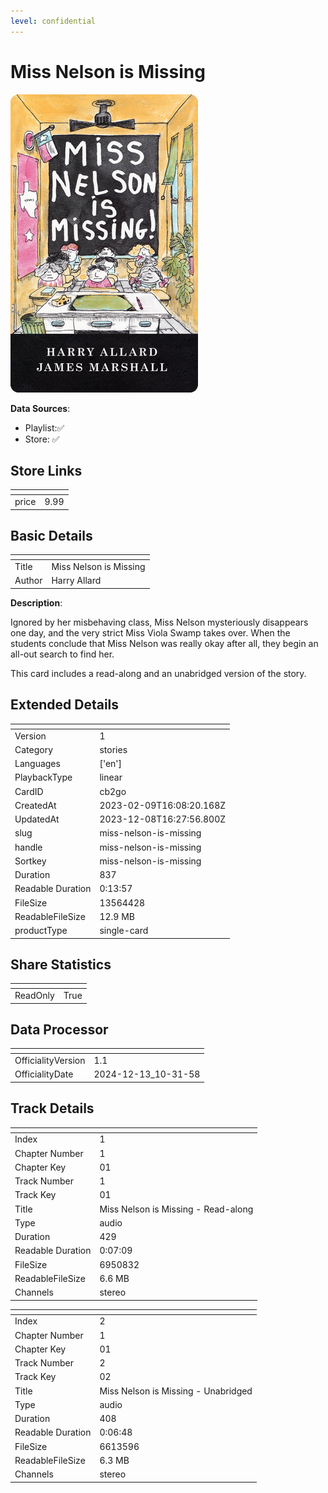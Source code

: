```yaml
---
level: confidential
---
```

# Miss Nelson is Missing

![card_[cb2go].png](../../img/cards/card_[cb2go].png)

**Data Sources**: 

- Playlist:✅
- Store: ✅


## Store Links

| <!-- --> | <!-- --> |
| - | - |
| price | 9.99 |


## Basic Details

| <!-- --> | <!-- --> |
| - | - |
| Title | Miss Nelson is Missing |
| Author | Harry Allard |

**Description**:

Ignored by her misbehaving class, Miss Nelson mysteriously disappears one day, and the very strict Miss Viola Swamp takes over.  When the students conclude that Miss Nelson was really okay after all, they begin an all-out search to find her.

This card includes a read-along and an unabridged version of the story.


## Extended Details

| <!-- --> | <!-- --> |
| - | - |
| Version | 1 |
| Category | stories |
| Languages | ['en'] |
| PlaybackType | linear |
| CardID | cb2go |
| CreatedAt | 2023-02-09T16:08:20.168Z |
| UpdatedAt | 2023-12-08T16:27:56.800Z |
| slug | miss-nelson-is-missing |
| handle | miss-nelson-is-missing |
| Sortkey | miss-nelson-is-missing |
| Duration | 837 |
| Readable Duration | 0:13:57 |
| FileSize | 13564428 |
| ReadableFileSize | 12.9 MB |
| productType | single-card |


## Share Statistics

| <!-- --> | <!-- --> |
| - | - |
| ReadOnly | True |


## Data Processor

| <!-- --> | <!-- --> |
| - | - |
| OfficialityVersion | 1.1
| OfficialityDate | 2024-12-13_10-31-58


## Track Details

| <!-- --> | <!-- --> |
| - | - |
| Index | 1 |
| Chapter Number | 1 |
| Chapter Key | 01 |
| Track Number | 1 |
| Track Key | 01 |
| Title | Miss Nelson is Missing - Read-along |
| Type | audio |
| Duration | 429 |
| Readable Duration | 0:07:09 |
| FileSize | 6950832 |
| ReadableFileSize | 6.6 MB |
| Channels | stereo |

| <!-- --> | <!-- --> |
| - | - |
| Index | 2 |
| Chapter Number | 1 |
| Chapter Key | 01 |
| Track Number | 2 |
| Track Key | 02 |
| Title | Miss Nelson is Missing - Unabridged |
| Type | audio |
| Duration | 408 |
| Readable Duration | 0:06:48 |
| FileSize | 6613596 |
| ReadableFileSize | 6.3 MB |
| Channels | stereo |

